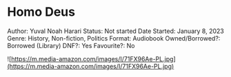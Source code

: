 # Homo Deus

Author: Yuval Noah Harari
Status: Not started
Date Started: January 8, 2023
Genre: History, Non-fiction, Politics
Format: Audiobook
Owned/Borrowed?: Borrowed (Library)
DNF?: Yes
Favourite?: No

![https://m.media-amazon.com/images/I/71FX96Ae-PL.jpg](https://m.media-amazon.com/images/I/71FX96Ae-PL.jpg)